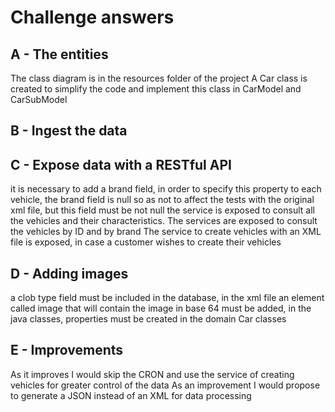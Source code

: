 # Challenge answers

## A - The entities 
The class diagram is in the resources folder of the project
A Car class is created to simplify the code and implement this class in CarModel and CarSubModel
## B - Ingest the data

## C - Expose data with a RESTful API
it is necessary to add a brand field, in order to specify this property to each vehicle, the brand field is null so as not to affect the tests with the original xml file, but this field must be not null
the service is exposed to consult all the vehicles and their characteristics.
The services are exposed to consult the vehicles by ID and by brand
The service to create vehicles with an XML file is exposed, in case a customer wishes to create their vehicles
## D - Adding images
a clob type field must be included in the database, in the xml file an element called image that will contain the image in base 64 must be added, in the java classes, properties must be created in the domain Car classes
## E - Improvements
As it improves I would skip the CRON and use the service of creating vehicles for greater control of the data
As an improvement I would propose to generate a JSON instead of an XML for data processing
